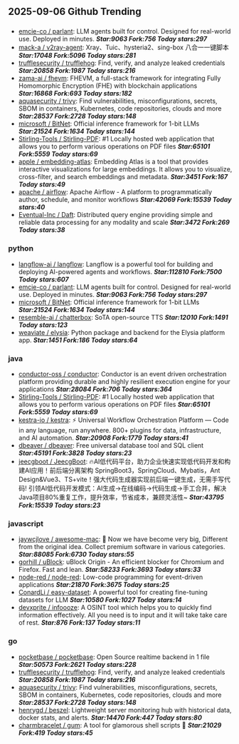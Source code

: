 ## 2025-09-06 Github Trending

### 
* [emcie-co / parlant](https://github.com/emcie-co/parlant): LLM agents built for control. Designed for real-world use. Deployed in minutes. ***Star:9063 Fork:756 Today stars:297***
* [mack-a / v2ray-agent](https://github.com/mack-a/v2ray-agent): Xray、Tuic、hysteria2、sing-box 八合一一键脚本 ***Star:17048 Fork:5096 Today stars:281***
* [trufflesecurity / trufflehog](https://github.com/trufflesecurity/trufflehog): Find, verify, and analyze leaked credentials ***Star:20858 Fork:1987 Today stars:216***
* [zama-ai / fhevm](https://github.com/zama-ai/fhevm): FHEVM, a full-stack framework for integrating Fully Homomorphic Encryption (FHE) with blockchain applications ***Star:16868 Fork:693 Today stars:182***
* [aquasecurity / trivy](https://github.com/aquasecurity/trivy): Find vulnerabilities, misconfigurations, secrets, SBOM in containers, Kubernetes, code repositories, clouds and more ***Star:28537 Fork:2728 Today stars:148***
* [microsoft / BitNet](https://github.com/microsoft/BitNet): Official inference framework for 1-bit LLMs ***Star:21524 Fork:1634 Today stars:144***
* [Stirling-Tools / Stirling-PDF](https://github.com/Stirling-Tools/Stirling-PDF): #1 Locally hosted web application that allows you to perform various operations on PDF files ***Star:65101 Fork:5559 Today stars:69***
* [apple / embedding-atlas](https://github.com/apple/embedding-atlas): Embedding Atlas is a tool that provides interactive visualizations for large embeddings. It allows you to visualize, cross-filter, and search embeddings and metadata. ***Star:3451 Fork:167 Today stars:49***
* [apache / airflow](https://github.com/apache/airflow): Apache Airflow - A platform to programmatically author, schedule, and monitor workflows ***Star:42069 Fork:15539 Today stars:40***
* [Eventual-Inc / Daft](https://github.com/Eventual-Inc/Daft): Distributed query engine providing simple and reliable data processing for any modality and scale ***Star:3472 Fork:269 Today stars:38***

### python
* [langflow-ai / langflow](https://github.com/langflow-ai/langflow): Langflow is a powerful tool for building and deploying AI-powered agents and workflows. ***Star:112810 Fork:7500 Today stars:607***
* [emcie-co / parlant](https://github.com/emcie-co/parlant): LLM agents built for control. Designed for real-world use. Deployed in minutes. ***Star:9063 Fork:756 Today stars:297***
* [microsoft / BitNet](https://github.com/microsoft/BitNet): Official inference framework for 1-bit LLMs ***Star:21524 Fork:1634 Today stars:144***
* [resemble-ai / chatterbox](https://github.com/resemble-ai/chatterbox): SoTA open-source TTS ***Star:12010 Fork:1491 Today stars:123***
* [weaviate / elysia](https://github.com/weaviate/elysia): Python package and backend for the Elysia platform app. ***Star:1451 Fork:186 Today stars:64***

### java
* [conductor-oss / conductor](https://github.com/conductor-oss/conductor): Conductor is an event driven orchestration platform providing durable and highly resilient execution engine for your applications ***Star:28084 Fork:706 Today stars:364***
* [Stirling-Tools / Stirling-PDF](https://github.com/Stirling-Tools/Stirling-PDF): #1 Locally hosted web application that allows you to perform various operations on PDF files ***Star:65101 Fork:5559 Today stars:69***
* [kestra-io / kestra](https://github.com/kestra-io/kestra): ⚡ Universal Workflow Orchestration Platform — Code in any language, run anywhere. 800+ plugins for data, infrastructure, and AI automation. ***Star:20908 Fork:1779 Today stars:41***
* [dbeaver / dbeaver](https://github.com/dbeaver/dbeaver): Free universal database tool and SQL client ***Star:45191 Fork:3828 Today stars:23***
* [jeecgboot / JeecgBoot](https://github.com/jeecgboot/JeecgBoot): 🔥AI低代码平台，助力企业快速实现低代码开发和构建AI应用！前后端分离架构 SpringBoot3，SpringCloud、Mybatis，Ant Design&Vue3、TS+vite！强大代码生成器实现前后端一键生成，无需手写代码! 引领AI低代码开发模式：AI生成→在线编码→代码生成→手工合并，解决Java项目80%重复工作，提升效率，节省成本，兼顾灵活性~ ***Star:43795 Fork:15539 Today stars:23***

### javascript
* [jaywcjlove / awesome-mac](https://github.com/jaywcjlove/awesome-mac):  Now we have become very big, Different from the original idea. Collect premium software in various categories. ***Star:88085 Fork:6730 Today stars:55***
* [gorhill / uBlock](https://github.com/gorhill/uBlock): uBlock Origin - An efficient blocker for Chromium and Firefox. Fast and lean. ***Star:58233 Fork:3693 Today stars:33***
* [node-red / node-red](https://github.com/node-red/node-red): Low-code programming for event-driven applications ***Star:21870 Fork:3675 Today stars:25***
* [ConardLi / easy-dataset](https://github.com/ConardLi/easy-dataset): A powerful tool for creating fine-tuning datasets for LLM ***Star:10580 Fork:1027 Today stars:14***
* [devxprite / infoooze](https://github.com/devxprite/infoooze): A OSINT tool which helps you to quickly find information effectively. All you need is to input and it will take take care of rest. ***Star:876 Fork:137 Today stars:11***

### go
* [pocketbase / pocketbase](https://github.com/pocketbase/pocketbase): Open Source realtime backend in 1 file ***Star:50573 Fork:2621 Today stars:228***
* [trufflesecurity / trufflehog](https://github.com/trufflesecurity/trufflehog): Find, verify, and analyze leaked credentials ***Star:20858 Fork:1987 Today stars:216***
* [aquasecurity / trivy](https://github.com/aquasecurity/trivy): Find vulnerabilities, misconfigurations, secrets, SBOM in containers, Kubernetes, code repositories, clouds and more ***Star:28537 Fork:2728 Today stars:148***
* [henrygd / beszel](https://github.com/henrygd/beszel): Lightweight server monitoring hub with historical data, docker stats, and alerts. ***Star:14470 Fork:447 Today stars:80***
* [charmbracelet / gum](https://github.com/charmbracelet/gum): A tool for glamorous shell scripts 🎀 ***Star:21029 Fork:419 Today stars:45***
